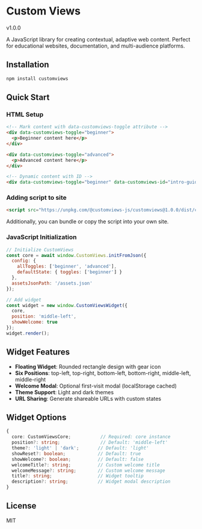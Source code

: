 # Custom Views

v1.0.0

A JavaScript library for creating contextual, adaptive web content. Perfect for educational websites, documentation, and multi-audience platforms.

## Installation

```bash
npm install customviews
```

## Quick Start

### HTML Setup

```html
<!-- Mark content with data-customviews-toggle attribute -->
<div data-customviews-toggle="beginner">
  <p>Beginner content here</p>
</div>

<div data-customviews-toggle="advanced">
  <p>Advanced content here</p>
</div>

<!-- Dynamic content with ID -->
<div data-customviews-toggle="beginner" data-customviews-id="intro-guide"></div>
```

### Adding script to site

```html
<script src="https://unpkg.com/@customviews-js/customviews@1.0.0/dist/custom-views.umd.min.js"/>
```
Additionally, you can bundle or copy the script into your own site.


### JavaScript Initialization

```javascript
// Initialize CustomViews
const core = await window.CustomViews.initFromJson({
  config: {
    allToggles: ['beginner', 'advanced'],
    defaultState: { toggles: ['beginner'] }
  },
  assetsJsonPath: '/assets.json'
});

// Add widget
const widget = new window.CustomViewsWidget({
  core,
  position: 'middle-left',
  showWelcome: true
});
widget.render();
```

## Widget Features

- **Floating Widget**: Rounded rectangle design with gear icon
- **Six Positions**: top-left, top-right, bottom-left, bottom-right, middle-left, middle-right
- **Welcome Modal**: Optional first-visit modal (localStorage cached)
- **Theme Support**: Light and dark themes
- **URL Sharing**: Generate shareable URLs with custom states

## Widget Options

```typescript
{
  core: CustomViewsCore;           // Required: core instance
  position?: string;               // Default: 'middle-left'
  theme?: 'light' | 'dark';       // Default: 'light'
  showReset?: boolean;            // Default: true
  showWelcome?: boolean;          // Default: false
  welcomeTitle?: string;          // Custom welcome title
  welcomeMessage?: string;        // Custom welcome message
  title?: string;                 // Widget tooltip
  description?: string;           // Widget modal description
}
```

## License

MIT